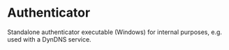 # Authenticator
Standalone authenticator executable (Windows) for internal purposes, e.g. used with a DynDNS service.
